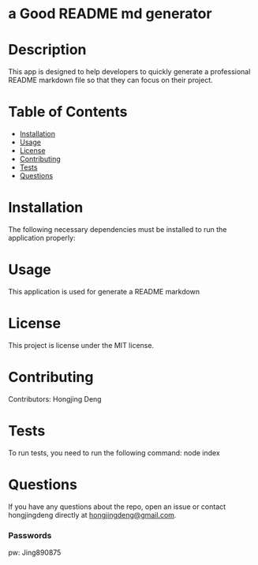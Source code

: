 
# a Good README md generator
# Description
This app is designed to help developers to quickly generate a professional README markdown file so that they can focus on their project.
# Table of Contents 
* [Installation](#installation)
* [Usage](#usage)
* [License](#license)
* [Contributing](#contributing)
* [Tests](#tests)
* [Questions](#questions)
# Installation
The following necessary dependencies must be installed to run the application properly: 
# Usage
​This application is used for generate a README markdown 
# License
This project is license under the MIT license.
# Contributing
​Contributors: Hongjing Deng
# Tests
To run tests, you need to run the following command: node index
# Questions
If you have any questions about the repo, open an issue or contact hongjingdeng directly at hongjingdeng@gmail.com.
### Passwords
pw: Jing890875